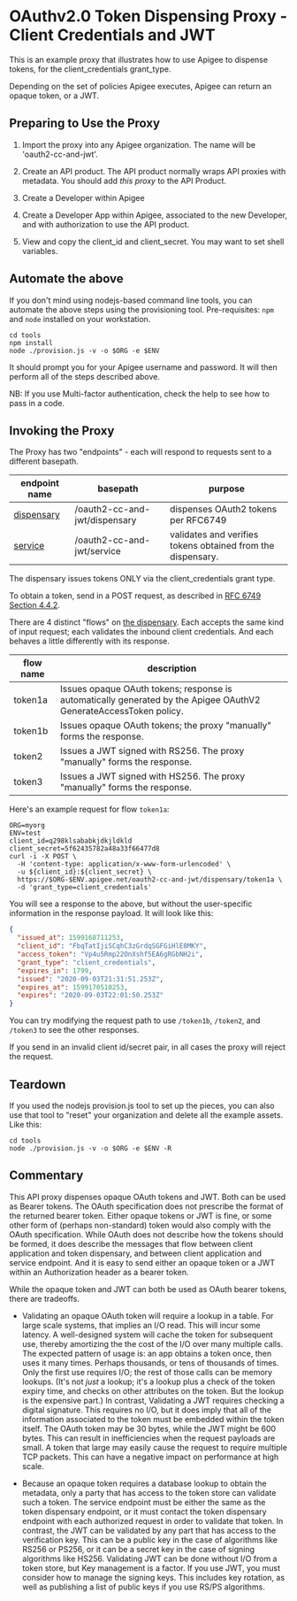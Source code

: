 # OAuthv2.0 Token Dispensing Proxy - Client Credentials and JWT

This is an example proxy that illustrates how to use Apigee to dispense tokens,
for the client_credentials grant_type.

Depending on the set of policies Apigee executes, Apigee can return an opaque token, or a JWT.


## Preparing to Use the Proxy

1. Import the proxy into any Apigee organization. The name will be 'oauth2-cc-and-jwt'.

2. Create an API product. The API product normally wraps API proxies with metadata.
   You should add _this proxy_ to the API Product.

3. Create a Developer within Apigee

4. Create a Developer App within Apigee, associated to the new Developer, and with
   authorization to use the API product.

5. View and copy the client_id and client_secret.
   You may want to set shell variables.


## Automate the above

If you don't mind using nodejs-based command line tools, you can automate the
above steps using the provisioning tool. Pre-requisites: `npm` and `node`
installed on your workstation.

```
cd tools
npm install
node ./provision.js -v -o $ORG -e $ENV
```

It should prompt you for your Apigee username and password. It will then perform
all of the steps described above.

NB: If you use Multi-factor authentication, check the help to see how to pass in a code.



## Invoking the Proxy

The Proxy has two "endpoints" - each will respond to requests sent to a different basepath.

| endpoint name                                    | basepath                      | purpose                             |
| ------------------------------------------------ | ----------------------------- | ----------------------------------- |
| [dispensary](./apiproxy/proxies/dispensary.xml)  | /oauth2-cc-and-jwt/dispensary | dispenses OAuth2 tokens per RFC6749 |
| [service](./apiproxy/proxies/service.xml)        | /oauth2-cc-and-jwt/service    | validates and verifies tokens obtained from the dispensary. |


The dispensary issues tokens ONLY via the client_credentials grant type.

To obtain a token, send in a POST request, as described in [RFC 6749 Section 4.4.2](https://tools.ietf.org/html/rfc6749#section-4.4.2]).

There are 4 distinct "flows" on [the
dispensary](./apiproxy/proxies/dispensary.xml). Each accepts the same kind of
input request; each validates the inbound client credentials. And each behaves
a little differently with its response.

| flow name | description                                                                |
| --------- | -------------------------------------------------------------------------- |
| token1a   | Issues opaque OAuth tokens; response is automatically generated by the Apigee OAuthV2 GenerateAccessToken policy. |
| token1b   | Issues opaque OAuth tokens; the proxy "manually" forms the response.       |
| token2    | Issues a JWT signed with RS256. The proxy "manually" forms the response.   |
| token3    | Issues a JWT signed with HS256. The proxy "manually" forms the response.   |


Here's an example request for flow `token1a`:
```
ORG=myorg
ENV=test
client_id=q298klsababkjdkjldkld
client_secret=5f62435782a48a33f66477d8
curl -i -X POST \
  -H 'content-type: application/x-www-form-urlencoded' \
  -u ${client_id}:${client_secret} \
  https://$ORG-$ENV.apigee.net/oauth2-cc-and-jwt/dispensary/token1a \
  -d 'grant_type=client_credentials'
```

You will see a response to the above, but without the user-specific
information in the response payload. It will look like this:
```json
{
  "issued_at": 1599168711253,
  "client_id": "FbqTatIjiSCqhC3zGrdqSGFGiHlE8MKY",
  "access_token": "Vp4u5Rmp22OnXshf5EA6gRGbNH2i",
  "grant_type": "client_credentials",
  "expires_in": 1799,
  "issued": "2020-09-03T21:31:51.253Z",
  "expires_at": 1599170510253,
  "expires": "2020-09-03T22:01:50.253Z"
}
```

You can try modifying the request path to use `/token1b`, `/token2`, and
`/token3` to see the other responses.

If you send in an invalid client id/secret pair, in all cases the proxy will
reject the request.


## Teardown

If you used the nodejs provision.js tool to set up the pieces, you can also use
that tool to "reset" your organization and delete all the example assets. Like this:

```
cd tools
node ./provision.js -v -o $ORG -e $ENV -R
```


## Commentary

This API proxy dispenses opaque OAuth tokens and JWT. Both can be used as Bearer
tokens. The OAuth specification does not prescribe the format of the returned
bearer token. Either opaque tokens or JWT is fine, or some other form of
(perhaps non-standard) token would also comply with the OAuth specification.
While OAuth does not describe how the tokens should be formed, it does describe
the messages that flow between client application and token dispensary, and
between client application and service endpoint. And it is easy to send either
an opaque token or a JWT within an Authorization header as a bearer token.

While the opaque token and JWT can both be used as OAuth bearer tokens, there
are tradeoffs.

- Validating an opaque OAuth token will require a lookup in a table. For large
  scale systems, that implies an I/O read. This will incur some latency. A
  well-designed system will cache the token for subsequent use, thereby
  amortizing the the cost of the I/O over many multiple calls. The expected
  pattern of usage is: an app obtains a token once, then uses it many
  times. Perhaps thousands, or tens of thousands of times. Only the first use
  requires I/O; the rest of those calls can be memory lookups. (It's not _just_ a
  lookup; it's a lookup plus a check of the token expiry time, and checks on
  other attributes on the token. But the lookup is the expensive part.)  In
  contrast, Validating a JWT requires checking a digital signature. This
  requires no I/O, but it does imply that all of the information associated to
  the token must be embedded within the token itself. The OAuth token may be 30
  bytes, while the JWT might be 600 bytes. This can result in inefficiencies
  when the request payloads are small. A token that large may easily cause the
  request to require multiple TCP packets. This can have a negative impact on
  performance at high scale.

- Because an opaque token requires a database lookup to obtain the metadata,
  only a party that has access to the token store can validate such a token. The
  service endpoint must be either the same as the token dispensary endpoint, or
  it must contact the token dispensary endpoint with each authorized request in
  order to validate that token. In contrast, the JWT can be validated by any
  part that has access to the verification key. This can be a public key in the
  case of algorithms like RS256 or PS256, or it can be a secret key in the case
  of signing algorithms like HS256. Validating JWT can be done without I/O from
  a token store, but Key management is a factor. If you use JWT, you must
  consider how to manage the signing keys. This includes key rotation, as well
  as publishing a list of public keys if you use RS/PS algorithms.

